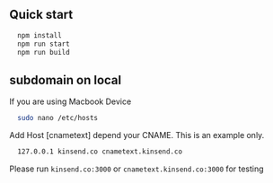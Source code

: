 ## Quick start

```bash
  npm install
  npm run start
  npm run build
```

## subdomain on local

If you are using Macbook Device

```bash
  sudo nano /etc/hosts
```

Add Host
[cnametext] depend your CNAME. This is an example only.

```bash
  127.0.0.1 kinsend.co cnametext.kinsend.co
```

Please run `kinsend.co:3000` or `cnametext.kinsend.co:3000` for testing
